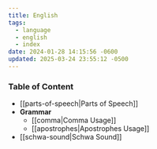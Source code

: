 ```yaml
---
title: English
tags:
  - language
  - english
  - index
date: 2024-01-28 14:15:56 -0600
updated: 2025-03-24 23:55:12 -0500
---
```


### Table of Content

* [[parts-of-speech|Parts of Speech]]
* **Grammar**
	* [[comma|Comma Usage]]
	* [[apostrophes|Apostrophes Usage]]
* [[schwa-sound|Schwa Sound]]
